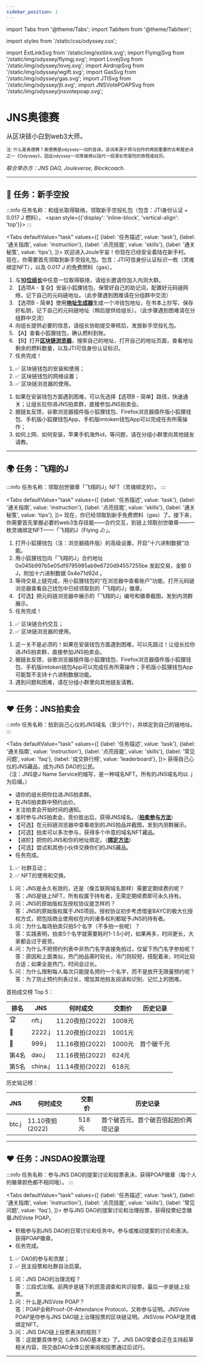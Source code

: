```yaml
---
sidebar_position: 1
---
```


import Tabs from '@theme/Tabs';
import TabItem from '@theme/TabItem';

import styles from '/static/css/odyssey.css';

import ExtLinkSvg from '/static/img/extlink.svg';
import FlyingjSvg from '/static/img/odyssey/flyingj.svg';
import LovejSvg from '/static/img/odyssey/lovej.svg';
import AirdropSvg from '/static/img/odyssey/wgift.svg';
import GasSvg from '/static/img/odyssey/gas.svg';
import JTISvg from '/static/img/odyssey/jti.svg';
import JNSVotePOAPSvg from '/static/img/odyssey/jnsvotepoap.svg';

# JNS奥德赛

<p><big>从区块链小白到web3大师。</big></p>

<p><small>注: 什么是奥德赛？奥德赛是odyssey一词的音译。该词来源于荷马创作的两部重要的古希腊史诗之一《Odyssey》。因此odyssey一词常被用以指代一段漫长而冒险的旅程或经历。</small></p>

*联合举办方：JNS DAO, Jouleverse, Blockcoach.*

<hr />

## 🎁 任务：新手空投

:::info
任务名称：和组长取得联络，领取新手空投礼包（包含：JTI身份认证 + 0.017 J 燃料）。
<AirdropSvg height="32px" />
<JTISvg height="32px" />
<span style={{'display': 'inline-block', 'vertical-align': 'top'}}>
<GasSvg height="24px" />
</span>
:::

<Tabs
  defaultValue="task"
  values={[
    {label: '任务描述', value: 'task'},
    {label: '通关指南', value: 'instruction'},
    {label: '点亮技能', value: 'skills'},
    {label: '通关秘笈', value: 'tips'},
  ]}>
  <TabItem value="task">
    欢迎进入Joule宇宙！你现在已经安全着陆在新手村。<br/>
    现在，你需要首先领取到新手空投礼包。包含：JTI可信身份认证标识一枚（灵魂绑定NFT），以及 0.017 J 的免费燃料（gas）。
  </TabItem>
  <TabItem value="instruction">
      <ol>
      <li>与<a href="joule-basics/on-board"><b>10位组长</b><ExtLinkSvg /></a>中任意一位取得联络，请组长邀请你加入内测大群。</li>
      <li>【选项A - 复杂】安装小狐狸钱包，保管好自己的助记词，配置好元码链网络，记下自己的元码链地址。（此步骤遇到困难请在分组群中交流）</li>
      <li>【选项B - 简单】使用<a href="https://vanity-eth.tk/"><b>地址生成器</b><ExtLinkSvg /></a>生成一个冷钱包地址，在书本上抄写、保存好私钥，记下自己的元码链地址（稍后提供给组长）。（此步骤遇到困难请在分组群中交流）</li>
      <li>向组长提供必要的信息，请组长协助提交审核后，发放新手空投礼包。</li>
      <li>【A】查看小狐狸钱包，确认燃料到账。</li>
      <li>【B】打开<a href="https://jscan.jnsdao.com"><b>区块链浏览器</b><ExtLinkSvg /></a>，搜索自己的地址，打开自己的地址页面，查看地址剩余的燃料数量，以及JTI可信身份认证标识。</li>
      <li>任务完成！</li>
      </ol>
  </TabItem>
  <TabItem value="skills">
      <ol>
      <li>✅ 区块链钱包的安装和使用；</li>
      <li>✅ 区块链钱包的网络设置；</li>
      <li>✅ 区块链浏览器的使用。</li>
      </ol>
  </TabItem>
  <TabItem value="tips">
      <ol>
      <li>如果在安装钱包方面遇到困难，可以先选择【选项B - 简单】路径，快速通关；让组长拉你进JNS拍卖群，直接参加JNS拍卖会。</li>
      <li>据链友反馈，谷歌浏览器插件版小狐狸钱包、Firefox浏览器插件版小狐狸钱包、手机版小狐狸钱包App、手机版imtoken钱包App可以完成任务所需操作；</li>
      <li>如何上网、如何安装，苹果手机海外id，等问题，请在分组小群里向其他链友请教。</li>
      </ol>
  </TabItem>
</Tabs>

<hr />

## 🌍 任务：飞翔的J

:::info
任务名称：领取创世徽章「飞翔的J」NFT（灵魂绑定的）。
<FlyingjSvg height="64px" />
:::

<Tabs
  defaultValue="task"
  values={[
    {label: '任务描述', value: 'task'},
    {label: '通关指南', value: 'instruction'},
    {label: '点亮技能', value: 'skills'},
    {label: '通关秘笈', value: 'tips'},
  ]}>
  <TabItem value="task">
    现在，你已经领取到新手免费燃料（gas）了。接下来，你需要首先掌握必要的web3生存技能——合约交互，到链上领取创世徽章——一枚灵魂绑定NFT——「飞翔的J（Flying J）」。
  </TabItem>
  <TabItem value="instruction">
      <ol>
      <li>打开小狐狸钱包（注：浏览器插件版）的高级设置，开启”十六进制数据”功能。</li>
      <li>用小狐狸钱包向「飞翔的J」合约地址 0x045b997b5e05df9795985ab9e6720d94557255be 发起交易，金额 0 J，附加十六进制数据 0x4e71d92d 。</li>
      <li>等待交易上链完成，用小狐狸钱包的“在浏览器中查看账户”功能，打开元码链浏览器查看自己钱包中已经领取到的「飞翔的J」徽章。</li>
      <li>【可选】把元码链浏览器中展示的「飞翔的J」编号和徽章截图，发到内测群展示。</li>
      <li>任务完成！</li>
      </ol>
  </TabItem>
  <TabItem value="skills">
      <ol>
      <li>✅ 区块链合约交互；</li>
      <li>✅ 区块链浏览器的使用。</li>
      </ol>
  </TabItem>
  <TabItem value="tips">
      <ol>
      <li>这一关不是必须的！如果在安装钱包方面遇到困难，可以先跳过！让组长拉你进JNS拍卖群，直接参加JNS拍卖会。</li>
      <li>据链友反馈，谷歌浏览器插件版小狐狸钱包、Firefox浏览器插件版小狐狸钱包、手机版imtoken钱包App可以完成任务所需操作；手机版小狐狸钱包App可能暂不支持十六进制数据功能。</li>
      <li>遇到问题和困难，请在分组小群里向其他链友请教。</li>
      </ol>
  </TabItem>
</Tabs>

<hr />

## ❤️  任务：JNS拍卖会

:::info
任务名称：拍到自己心仪的JNS域名（至少1个），并绑定到自己的链地址。
<LovejSvg height="24px"/>
:::

<Tabs
  defaultValue="task"
  values={[
    {label: '任务描述', value: 'task'},
    {label: '通关指南', value: 'instruction'},
    {label: '点亮技能', value: 'skills'},
    {label: '常见问题', value: 'faq'},
    {label: '成交排行榜', value: 'leaderboard'},
  ]}>
  <TabItem value="task">
    获得自己心仪的JNS藏品，成为JNS DAO的公民。<br />
    （注：JNS是J Name Service的缩写，是一种域名NFT。所有的JNS域名均以 .j 为后缀。）
  </TabItem>
  <TabItem value="instruction">
      <ul>
      <li>请你的组长把你拉进JNS拍卖群。</li>
      <li>在JNS拍卖群中预约出价。</li>
      <li>关注拍卖会开始时间的通知。</li>
      <li>准时参与JNS拍卖会，竞价胜出后，获得JNS域名。（<a href="jns-dao/jns-auction"><b>拍卖参与方法</b><ExtLinkSvg /></a>）</li>
      <li>【可选】在元码链浏览器中查看收到的JNS拍品并截图，发到内测群展示。</li>
      <li>【可选】拍卖可以多次参与，获得多个中意的域名NFT藏品。</li>
      <li>【进阶】把你的JNS和你的地址绑定。（<a href="jns-dao/bind-jns"><b>绑定方法</b><ExtLinkSvg /></a>）</li>
      <li>【可选】尝试和其他小伙伴交换你们的JNS藏品。</li>
      <li>任务完成。</li>
      </ul>
  </TabItem>
  <TabItem value="skills">
      <ol>
      <li>✅ 社群互动；</li>
      <li>✅ NFT的使用和交换。</li>
      </ol>
  </TabItem>
  <TabItem value="faq">
      <ol>
      <li>问：JNS是永久有效的，还是（像互联网域名那样）需要定期续费的呢？<br/>
      答：JNS是链上NFT，所有权属于持有者，无需定期续费即可永久持有。</li>
      <li>问：JNS的原始版权及授权协议是怎样的？<br/>
      答：JNS的原始版权属于JNS项目。授权协议初步考虑借鉴BAYC的极大化授权方式，把包括商业使用权在内的诸多权利都赋予JNS的持有者。</li>
      <li>问：为什么每场拍卖只拍5个名字（不多拍一些呢）？<br/>
      答：实践表明，拍卖5个名字就需要耗时1-1.5小时，如果再多，时间更长，大家都会过于疲劳。</li>
      <li>问：为什么不把预约列表中非热门名字直接免拍过，仅留下热门名字参拍呢？<br/>
      答：原因和上面类似，热门拍品需时较长，冷门则较短，搭配着来，时间比较合适；如果全是热门，时间会过长。</li>
      <li>问：为什么限制每人每次只能提名预约一个名字，而不是放开无限量预约呢？<br/>
      答：为了防止预约列表过长，增加其他拍友阅读和识别、记忆上的困难。</li>
      </ol>
  </TabItem>
  <TabItem value="leaderboard">

首拍成交榜 Top 5：

| **排名**    | **JNS**     | **何时成交**    | **交割价**  | **历史记录** |
| ----------- | ----------- | --------------- | ----------- | ------------ |
|    🏆       | nft.j       | 11.20夜拍(2022) | 1008元      |              |
|    🥈       | 2222.j      | 11.20夜拍(2022) | 1001元      |              |
|    🥉       | 999.j       | 11.16夜拍(2022) | 1000元      | 首个破千元   |
|   第4名     | dao.j       | 11.16夜拍(2022) | 624元       |              |
|   第5名     | china.j     | 11.14夜拍(2022) | 618元       |              |

历史铭记榜：

| **JNS**     | **何时成交**    | **交割价**  | **历史记录**                         |
| ----------- | --------------- | ----------- | ------------------------------------ |
| btc.j       | 11.10夜拍(2022) | 518元       | 首个破百元、首个破百倍起拍价两项记录 |

  </TabItem>
</Tabs>

<hr />

## ❤️  任务：JNSDAO投票治理

:::info
任务名称：参与JNS DAO的提案讨论和投票表决，获得POAP徽章（每个人的徽章颜色都不相同哦）。
<JNSVotePOAPSvg height="64px"/>
:::

<Tabs
  defaultValue="task"
  values={[
    {label: '任务描述', value: 'task'},
    {label: '通关指南', value: 'instruction'},
    {label: '点亮技能', value: 'skills'},
    {label: '常见问题', value: 'faq'},
  ]}>
  <TabItem value="task">
    参与JNS DAO的提案讨论和治理投票，获得投票纪念徽章JNSVote POAP。
  </TabItem>
  <TabItem value="instruction">
      <ul>
      <li>积极参与到JNS DAO的日常讨论和任务中。参与或推动提案的讨论和表决。获得POAP徽章。</li>
      <li>任务完成。</li>
      </ul>
  </TabItem>
  <TabItem value="skills">
      <ol>
      <li>✅ DAO的参与和贡献；</li>
      <li>✅ 民主投票和社群自治启蒙。</li>
      </ol>
  </TabItem>
  <TabItem value="faq">
      <ol>
      <li>问：JNS DAO的治理流程？<br/>
      答：三段式治理。前两步是链下的民意调查和共识投票，最后一步是链上投票。</li>
      <li>问：什么是JNSVote POAP？<br/>
      答：POAP全称Proof-Of-Attendance Protocol，又称参与证明。JNSVote POAP是你参与JNS DAO链上治理投票的区块链证明。JNSVote POAP是灵魂绑定NFT。</li>
      <li>问：JNS DAO链上投票表决的规则？<br/>
      答：这就要具体参见《JNS DAO基本法》了。JNS DAO常委会正在主持起草相关内容，将交由DAO全体公民审阅和投票通过后试行。</li>
      </ol>
  </TabItem>
</Tabs>

<hr />
